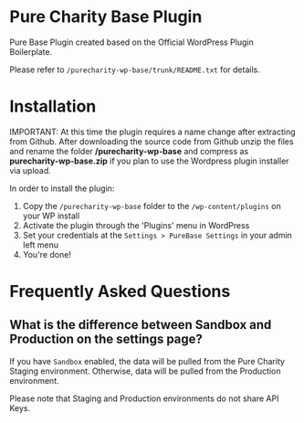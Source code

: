 # Pure Charity Base Plugin

Pure Base Plugin created based on the Official WordPress Plugin Boilerplate.

Please refer to `/purecharity-wp-base/trunk/README.txt` for details.

# Installation

IMPORTANT:  At this time the plugin requires a name change after extracting from Github.  After downloading the source code from Github unzip the files and rename the folder **/purecharity-wp-base** and compress as **purecharity-wp-base.zip** if you plan to use the Wordpress plugin installer via upload.   

In order to install the plugin:

1. Copy the `/purecharity-wp-base` folder to the `/wp-content/plugins` on your WP install
2. Activate the plugin through the 'Plugins' menu in WordPress
3. Set your credentials at the `Settings > PureBase Settings` in your admin left menu
4. You're done!

# Frequently Asked Questions

## What is the difference between Sandbox and Production on the settings page?

If you have `Sandbox` enabled, the data will be pulled from the Pure Charity Staging environment. Otherwise, data will
be pulled from the Production environment.

Please note that Staging and Production environments do not share API Keys.
